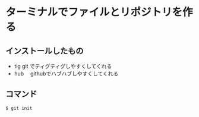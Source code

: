# ターミナルでファイルとリポジトリを作る

## インストールしたもの
- tig
  git でティグティグしやすくしてくれる
- hub
　githubでハブハブしやすくしてくれる

## コマンド

```sh
$ git init
```











